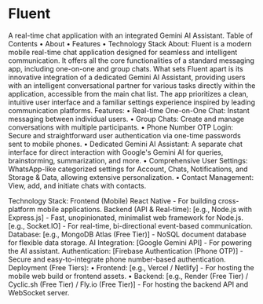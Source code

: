 # Fluent
A real-time chat application with an integrated Gemini AI Assistant.
Table of Contents
•	About
•	Features
•	Technology Stack
About:
Fluent is a modern mobile real-time chat application designed for seamless and intelligent communication. It offers all the core functionalities of a standard messaging app, including one-on-one and group chats. What sets Fluent apart is its innovative integration of a dedicated Gemini AI Assistant, providing users with an intelligent conversational partner for various tasks directly within the application, accessible from the main chat list. The app prioritizes a clean, intuitive user interface and a familiar settings experience inspired by leading communication platforms.
Features:
•	Real-time One-on-One Chat: Instant messaging between individual users.
•	Group Chats: Create and manage conversations with multiple participants.
•	Phone Number OTP Login: Secure and straightforward user authentication via one-time passwords sent to mobile phones.
•	Dedicated Gemini AI Assistant: A separate chat interface for direct interaction with Google's Gemini AI for queries, brainstorming, summarization, and more.
•	Comprehensive User Settings: WhatsApp-like categorized settings for Account, Chats, Notifications, and Storage & Data, allowing extensive personalization.
•	Contact Management: View, add, and initiate chats with contacts.

Technology Stack:
Frontend (Mobile)
React Native - For building cross-platform mobile applications.
Backend (API & Real-time):
[e.g., Node.js with Express.js] - Fast, unopinionated, minimalist web framework for Node.js.
[e.g., Socket.IO] - For real-time, bi-directional event-based communication.
Database:
[e.g., MongoDB Atlas (Free Tier)] - NoSQL document database for flexible data storage.
AI Integration:
[Google Gemini API] - For powering the AI assistant.
Authentication:
[Firebase Authentication (Phone OTP)] - Secure and easy-to-integrate phone number-based authentication.
Deployment (Free Tiers):
•	Frontend: [e.g., Vercel / Netlify] - For hosting the mobile web build or frontend assets.
•	Backend: [e.g., Render (Free Tier) / Cyclic.sh (Free Tier) / Fly.io (Free Tier)] - For hosting the backend API and WebSocket server.
